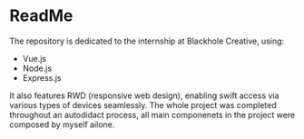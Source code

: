 # ReadMe
The repository is dedicated to the internship at Blackhole Creative, using:
* Vue.js
* Node.js
* Express.js

It also features RWD (responsive web design), enabling swift access via various types of devices seamlessly. The whole project was completed throughout an autodidact process, all main componenets in the project were composed by myself ailone.
